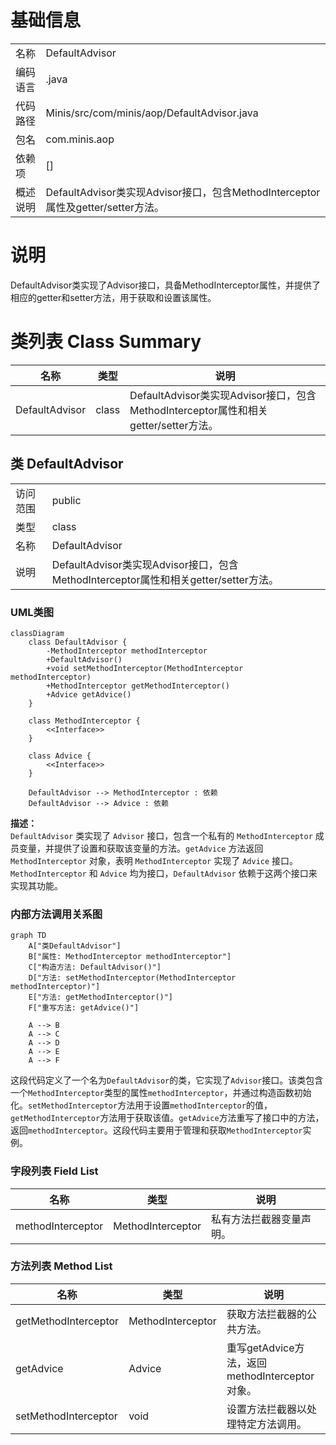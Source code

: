 # 基础信息

|      |      |
|------|------|
| 名称 | DefaultAdvisor |
| 编码语言 | .java |
| 代码路径 | Minis/src/com/minis/aop/DefaultAdvisor.java |
| 包名 | com.minis.aop |
| 依赖项 | [] |
| 概述说明 | DefaultAdvisor类实现Advisor接口，包含MethodInterceptor属性及getter/setter方法。 |

# 说明

DefaultAdvisor类实现了Advisor接口，具备MethodInterceptor属性，并提供了相应的getter和setter方法，用于获取和设置该属性。

# 类列表 Class Summary

| 名称   | 类型  | 说明 |
|-------|------|-------------|
| DefaultAdvisor | class | DefaultAdvisor类实现Advisor接口，包含MethodInterceptor属性和相关getter/setter方法。 |



## 类 DefaultAdvisor

|      |      |
|------|------|
| 访问范围 | public |
| 类型 | class |
| 名称 | DefaultAdvisor |
| 说明 | DefaultAdvisor类实现Advisor接口，包含MethodInterceptor属性和相关getter/setter方法。 |


### UML类图

```mermaid
classDiagram
    class DefaultAdvisor {
        -MethodInterceptor methodInterceptor
        +DefaultAdvisor()
        +void setMethodInterceptor(MethodInterceptor methodInterceptor)
        +MethodInterceptor getMethodInterceptor()
        +Advice getAdvice()
    }

    class MethodInterceptor {
        <<Interface>>
    }

    class Advice {
        <<Interface>>
    }

    DefaultAdvisor --> MethodInterceptor : 依赖
    DefaultAdvisor --> Advice : 依赖
```

**描述：**  
`DefaultAdvisor` 类实现了 `Advisor` 接口，包含一个私有的 `MethodInterceptor` 成员变量，并提供了设置和获取该变量的方法。`getAdvice` 方法返回 `MethodInterceptor` 对象，表明 `MethodInterceptor` 实现了 `Advice` 接口。`MethodInterceptor` 和 `Advice` 均为接口，`DefaultAdvisor` 依赖于这两个接口来实现其功能。


### 内部方法调用关系图

```mermaid
graph TD
    A["类DefaultAdvisor"]
    B["属性: MethodInterceptor methodInterceptor"]
    C["构造方法: DefaultAdvisor()"]
    D["方法: setMethodInterceptor(MethodInterceptor methodInterceptor)"]
    E["方法: getMethodInterceptor()"]
    F["重写方法: getAdvice()"]

    A --> B
    A --> C
    A --> D
    A --> E
    A --> F
```

这段代码定义了一个名为`DefaultAdvisor`的类，它实现了`Advisor`接口。该类包含一个`MethodInterceptor`类型的属性`methodInterceptor`，并通过构造函数初始化。`setMethodInterceptor`方法用于设置`methodInterceptor`的值，`getMethodInterceptor`方法用于获取该值。`getAdvice`方法重写了接口中的方法，返回`methodInterceptor`。这段代码主要用于管理和获取`MethodInterceptor`实例。

### 字段列表 Field List

| 名称  | 类型  | 说明 |
|-------|-------|------|
| methodInterceptor | MethodInterceptor | 私有方法拦截器变量声明。 |

### 方法列表 Method List

| 名称  | 类型  | 说明 |
|-------|-------|------|
| getMethodInterceptor | MethodInterceptor | 获取方法拦截器的公共方法。 |
| getAdvice | Advice | 重写getAdvice方法，返回methodInterceptor对象。 |
| setMethodInterceptor | void | 设置方法拦截器以处理特定方法调用。 |




